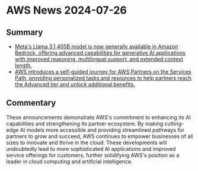 # AWS News 2024-07-26

## Summary

- [Meta's Llama 3.1 405B model is now generally available in Amazon Bedrock, offering advanced capabilities for generative AI applications with improved reasoning, multilingual support, and extended context length.](https://aws.amazon.com/about-aws/whats-new/2024/07/meta-llama-3-1-405b-generally-available-amazon-bedrock)
- [AWS introduces a self-guided journey for AWS Partners on the Services Path, providing personalized tasks and resources to help partners reach the Advanced tier and unlock additional benefits.](https://aws.amazon.com/about-aws/whats-new/2024/07/self-guided-journey-aws-partners-services-path)

## Commentary

These announcements demonstrate AWS's commitment to enhancing its AI capabilities and strengthening its partner ecosystem. By making cutting-edge AI models more accessible and providing streamlined pathways for partners to grow and succeed, AWS continues to empower businesses of all sizes to innovate and thrive in the cloud. These developments will undoubtedly lead to more sophisticated AI applications and improved service offerings for customers, further solidifying AWS's position as a leader in cloud computing and artificial intelligence.